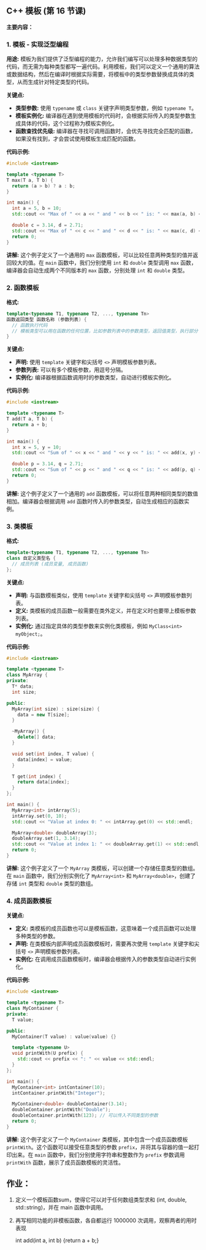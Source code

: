 ## C++ 模板 (第 16 节课)

**主要内容：**

### 1. 模板 - 实现泛型编程

**用途:** 模板为我们提供了泛型编程的能力，允许我们编写可以处理多种数据类型的代码，而无需为每种类型都写一遍代码。利用模板，我们可以定义一个通用的算法或数据结构，然后在编译时根据实际需要，将模板中的类型参数替换成具体的类型，从而生成针对特定类型的代码。

**关键点:**

* **类型参数:** 使用 `typename` 或 `class` 关键字声明类型参数，例如 `typename T`。
* **模板实例化:** 编译器在遇到使用模板的代码时，会根据实际传入的类型参数生成具体的代码，这个过程称为模板实例化。
* **函数查找优先级:** 编译器在寻找可调用函数时，会优先寻找完全匹配的函数，如果没有找到，才会尝试使用模板生成匹配的函数。

**代码示例:**

```cpp
#include <iostream>

template <typename T>
T max(T a, T b) {
  return (a > b) ? a : b;
}

int main() {
  int a = 5, b = 10;
  std::cout << "Max of " << a << " and " << b << " is: " << max(a, b) << std::endl;

  double c = 3.14, d = 2.71;
  std::cout << "Max of " << c << " and " << d << " is: " << max(c, d) << std::endl;
  return 0;
}
```

**讲解:**  这个例子定义了一个通用的 `max` 函数模板，可以比较任意两种类型的值并返回较大的值。在 `main` 函数中，我们分别使用 `int` 和 `double` 类型调用 `max` 函数，编译器会自动生成两个不同版本的 `max` 函数，分别处理 `int` 和 `double` 类型。


### 2. 函数模板

**格式:**

```cpp
template<typename T1, typename T2, ..., typename Tn> 
函数返回类型 函数名称 (参数列表) {
  // 函数执行代码
  // 模板类型可以用在函数的任何位置，比如参数列表中的参数类型，返回值类型，执行部分
}
```

**关键点:**

* **声明:** 使用 `template` 关键字和尖括号 `<>` 声明模板参数列表。
* **参数列表:**  可以有多个模板参数，用逗号分隔。
* **实例化:**  编译器根据函数调用时的参数类型，自动进行模板实例化。

**代码示例:**

```cpp
#include <iostream>

template <typename T>
T add(T a, T b) {
  return a + b;
}

int main() {
  int x = 5, y = 10;
  std::cout << "Sum of " << x << " and " << y << " is: " << add(x, y) << std::endl;

  double p = 3.14, q = 2.71;
  std::cout << "Sum of " << p << " and " << q << " is: " << add(p, q) << std::endl;
  return 0;
}
```

**讲解:**  这个例子定义了一个通用的 `add` 函数模板，可以将任意两种相同类型的数值相加。编译器会根据调用 `add` 函数时传入的参数类型，自动生成相应的函数实例。

### 3. 类模板

**格式:**

```cpp
template<typename T1, typename T2, ..., typename Tn>
class 自定义类型名 {
  // 成员列表 (成员变量, 成员函数)
};
```

**关键点:**

* **声明:** 与函数模板类似，使用 `template` 关键字和尖括号 `<>` 声明模板参数列表。
* **定义:**  类模板的成员函数一般需要在类外定义，并在定义时也要带上模板参数列表。
* **实例化:**  通过指定具体的类型参数来实例化类模板，例如 `MyClass<int> myObject;`。

**代码示例:**

```cpp
#include <iostream>

template <typename T>
class MyArray {
private:
  T* data;
  int size;

public:
  MyArray(int size) : size(size) {
    data = new T[size];
  }

  ~MyArray() {
    delete[] data;
  }

  void set(int index, T value) {
    data[index] = value;
  }

  T get(int index) {
    return data[index];
  }
};

int main() {
  MyArray<int> intArray(5);
  intArray.set(0, 10);
  std::cout << "Value at index 0: " << intArray.get(0) << std::endl;

  MyArray<double> doubleArray(3);
  doubleArray.set(1, 3.14);
  std::cout << "Value at index 1: " << doubleArray.get(1) << std::endl;
  return 0;
}
```

**讲解:** 这个例子定义了一个 `MyArray` 类模板，可以创建一个存储任意类型的数组。在 `main` 函数中，我们分别实例化了 `MyArray<int>` 和 `MyArray<double>`，创建了存储 `int` 类型和 `double` 类型的数组。


### 4. 成员函数模板

**关键点:**

* **定义:** 类模板的成员函数也可以是模板函数，这意味着一个成员函数可以处理多种类型的参数。
* **声明:** 在类模板内部声明成员函数模板时，需要再次使用 `template` 关键字和尖括号 `<>` 声明模板参数列表。
* **实例化:** 在调用成员函数模板时，编译器会根据传入的参数类型自动进行实例化。

**代码示例:**

```cpp
#include <iostream>

template <typename T>
class MyContainer {
private:
  T value;

public:
  MyContainer(T value) : value(value) {}

  template <typename U>
  void printWith(U prefix) {
    std::cout << prefix << ": " << value << std::endl;
  }
};

int main() {
  MyContainer<int> intContainer(10);
  intContainer.printWith("Integer");

  MyContainer<double> doubleContainer(3.14);
  doubleContainer.printWith("Double");
  doubleContainer.printWith(123); // 可以传入不同类型的参数
  return 0;
}
```

**讲解:** 这个例子定义了一个 `MyContainer` 类模板，其中包含一个成员函数模板 `printWith`。这个函数可以接受任意类型的参数 `prefix`，并将其与容器的值一起打印出来。在 `main` 函数中，我们分别使用字符串和整数作为 `prefix` 参数调用 `printWith` 函数，展示了成员函数模板的灵活性。

## 作业：

1. 定义一个模板函数sum，使得它可以对于任何数组类型求和 (int, double, std::string)，并在 main 函数中调用。

2. 再写相同功能的非模板函数，各自都运行 1000000 次调用，观察两者的用时表现

   int add(int a, int b) {return a + b;}

